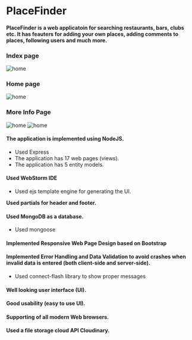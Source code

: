 # PlaceFinder

#### PlaceFinder is a web applicatoin for searching restaurants, bars, clubs etc. It has feauters for adding your own places, adding comments to places, following users and much more.

### Index page
![home](https://res.cloudinary.com/edzhevit/image/upload/v1582891716/HomePlaceFinder_ffui0r.png)

### Home page
![home](https://res.cloudinary.com/edzhevit/image/upload/v1582891590/HomePage_qfkc9t.png)

### More Info Page
![home](https://res.cloudinary.com/edzhevit/image/upload/v1582964067/MoreInfo_bz4on7.png)
![home](https://res.cloudinary.com/edzhevit/image/upload/v1582964078/ReviewAndComment_q29mqh.png)

#### The application is implemented using NodeJS.
* Used Express
* The application has 17 web pages (views).
* The application has 5 entity models.

#### Used WebStorm IDE
* Used ejs template engine for generating the UI.

**Used partials for header and footer.**

#### Used MongoDB as a database.
* Used mongoose

#### Implemented Responsive Web Page Design based on Bootstrap

#### Implemented Error Handling and Data Validation to avoid crashes when invalid data is entered (both client-side and server-side).
* Used connect-flash library to show proper messages

#### Well looking user interface (UI).

#### Good usability (easy to use UI).

#### Supporting of all modern Web browsers.

#### Used a file storage cloud API Cloudinary.
